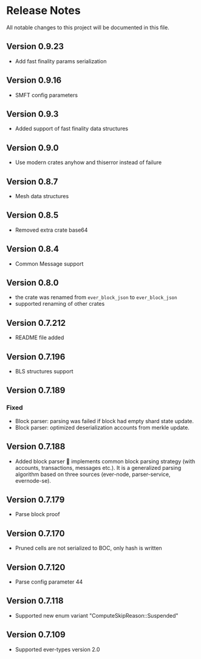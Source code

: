# Release Notes

All notable changes to this project will be documented in this file.

## Version 0.9.23

- Add fast finality params serialization

## Version 0.9.16

- SMFT config parameters

## Version 0.9.3

- Added support of fast finality data structures

## Version 0.9.0

- Use modern crates anyhow and thiserror instead of failure

## Version 0.8.7

- Mesh data structures

## Version 0.8.5

- Removed extra crate base64

## Version 0.8.4

- Common Message support

## Version 0.8.0

- the crate was renamed from `ever_block_json` to `ever_block_json`
- supported renaming of other crates

## Version 0.7.212

- README file added

## Version 0.7.196

- BLS structures support

## Version 0.7.189

### Fixed

- Block parser: parsing was failed if block had empty shard state update.
- Block parser: optimized deserialization accounts from merkle update.  

## Version 0.7.188

- Added block parser  implements common block parsing strategy (with accounts, transactions, messages etc.).
  It is a generalized parsing algorithm based on three sources (ever-node, parser-service, evernode-se). 

## Version 0.7.179

- Parse block proof

## Version 0.7.170

- Pruned cells are not serialized to BOC, only hash is written

## Version 0.7.120

- Parse config parameter 44

## Version 0.7.118

- Supported new enum variant "ComputeSkipReason::Suspended"

## Version 0.7.109

- Supported ever-types version 2.0
